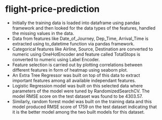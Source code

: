 # flight-price-prediction
- Initially the training data is loaded into dataframe using pandas framework and then looked for the data types of the features, handled the missing values in the data.
- Data from features like Date_of_Journey, Dep_Time, Arrival_Time is extracted using to_datetime function via pandas framework.
- Categorical features like Airline, Source, Destination are converted to numeric using OneHotEncoder and feature called TotalStops is converted to numeric using Label Encoder.
- Feature selection is carried out by plotting correlations between different features in form of heatmap using seaborn plot.
- An Extra Tree Regressor was built on top of this data to extract important features among all available independant features.
- Logistic Regression model was built on this selected data where parameters of the model were tuned by RandomizedSearchCV. The model RMSE score on the test dataset was found to be 4303.57.
- Similarly, random forest model was built on the training data and this model produced RMSE score of 1759 on the test dataset indicating that it is the better model among the two built models for this dataset.  
